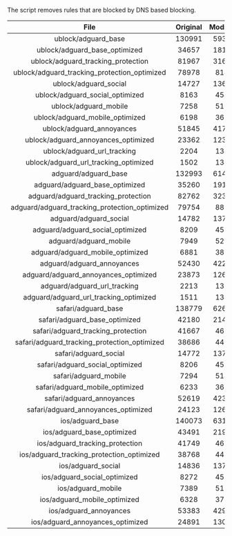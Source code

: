 The script removes rules that are blocked by DNS based blocking.


| File | Original | Modified |
|:----:|:-----:|:-----:|
| ublock/adguard_base | 130991 | 59353 |
| ublock/adguard_base_optimized | 34657 | 18146 |
| ublock/adguard_tracking_protection | 81967 | 31653 |
| ublock/adguard_tracking_protection_optimized | 78978 | 8141 |
| ublock/adguard_social | 14727 | 13659 |
| ublock/adguard_social_optimized | 8163 | 4540 |
| ublock/adguard_mobile | 7258 | 5106 |
| ublock/adguard_mobile_optimized | 6198 | 3650 |
| ublock/adguard_annoyances | 51845 | 41727 |
| ublock/adguard_annoyances_optimized | 23362 | 12340 |
| ublock/adguard_url_tracking | 2204 | 1344 |
| ublock/adguard_url_tracking_optimized | 1502 | 1341 |
| adguard/adguard_base | 132993 | 61411 |
| adguard/adguard_base_optimized | 35260 | 19183 |
| adguard/adguard_tracking_protection | 82762 | 32390 |
| adguard/adguard_tracking_protection_optimized | 79754 | 8862 |
| adguard/adguard_social | 14782 | 13719 |
| adguard/adguard_social_optimized | 8209 | 4586 |
| adguard/adguard_mobile | 7949 | 5289 |
| adguard/adguard_mobile_optimized | 6881 | 3826 |
| adguard/adguard_annoyances | 52430 | 42233 |
| adguard/adguard_annoyances_optimized | 23873 | 12617 |
| adguard/adguard_url_tracking | 2213 | 1352 |
| adguard/adguard_url_tracking_optimized | 1511 | 1349 |
| safari/adguard_base | 138779 | 62638 |
| safari/adguard_base_optimized | 42180 | 21454 |
| safari/adguard_tracking_protection | 41667 | 4619 |
| safari/adguard_tracking_protection_optimized | 38686 | 4469 |
| safari/adguard_social | 14772 | 13703 |
| safari/adguard_social_optimized | 8206 | 4573 |
| safari/adguard_mobile | 7294 | 5147 |
| safari/adguard_mobile_optimized | 6233 | 3685 |
| safari/adguard_annoyances | 52619 | 42339 |
| safari/adguard_annoyances_optimized | 24123 | 12699 |
| ios/adguard_base | 140073 | 63148 |
| ios/adguard_base_optimized | 43491 | 21961 |
| ios/adguard_tracking_protection | 41749 | 4627 |
| ios/adguard_tracking_protection_optimized | 38768 | 4477 |
| ios/adguard_social | 14836 | 13741 |
| ios/adguard_social_optimized | 8272 | 4593 |
| ios/adguard_mobile | 7389 | 5191 |
| ios/adguard_mobile_optimized | 6328 | 3726 |
| ios/adguard_annoyances | 53383 | 42995 |
| ios/adguard_annoyances_optimized | 24891 | 13020 |